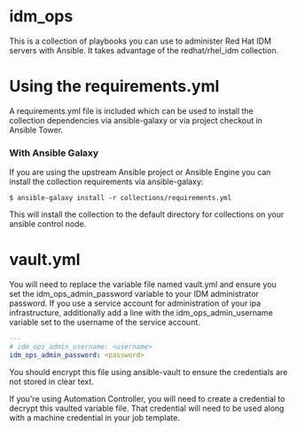 # idm_ops

This is a collection of playbooks you can use to administer Red Hat IDM servers with Ansible.  It takes advantage of the redhat/rhel_idm collection.  

# Using the requirements.yml
A requirements.yml file is included which can be used to install the collection dependencies via ansible-galaxy or via project checkout in Ansible Tower.

### With Ansible Galaxy
If you are using the upstream Ansible project or Ansible Engine you can install the collection requirements via ansible-galaxy:

```
$ ansible-galaxy install -r collections/requirements.yml
```

This will install the collection to the default directory for collections on your ansible control node.

# vault.yml
You will need to replace the variable file named vault.yml and ensure you set the idm_ops_admin_password variable to your IDM administrator password.  If you use a service account for administration of your ipa infrastructure, additionally add a line with the idm_ops_admin_username variable set to the username of the service account.


```yaml
---
# idm_ops_admin_username: <username>
idm_ops_admin_password: <password>
```

You should encrypt this file using ansible-vault to ensure the credentials are not stored in clear text.

If you're using Automation Controller, you will need to create a credential to decrypt this vaulted variable file.  That credential will need to be used along with a machine credential in your job template.